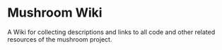 # Mushroom Wiki

A Wiki for collecting descriptions and links to all code and other related resources of the mushroom project.
